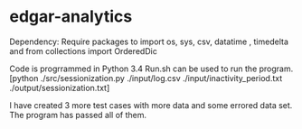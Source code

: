 # edgar-analytics
Dependency: Require packages to import os, sys, csv, datatime , timedelta and from collections import OrderedDic



Code is progrrammed in Python 3.4
Run.sh can be used to run the program.
[python ./src/sessionization.py ./input/log.csv ./input/inactivity_period.txt ./output/sessionization.txt]


I have created 3 more test cases with more data and some errored data set.
The program has passed all of them.

